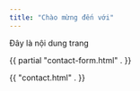 ```yaml
---
title: "Chào mừng đến với"
---
```


Đây là nội dung trang

{{ partial "contact-form.html" . }}

{{ "contact.html" . }}

